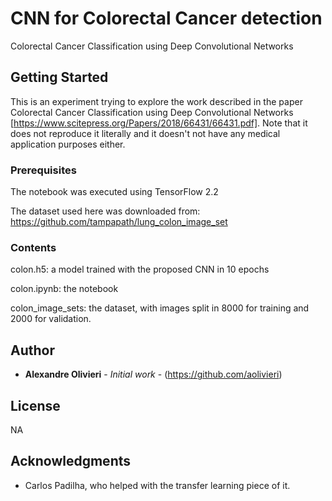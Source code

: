 # CNN for Colorectal Cancer detection

Colorectal Cancer Classification using Deep Convolutional Networks

## Getting Started

This is an experiment trying to explore the work described in the paper Colorectal Cancer Classification using Deep Convolutional Networks [https://www.scitepress.org/Papers/2018/66431/66431.pdf]. Note that it does not reproduce it literally and it doesn't not have any medical application purposes either.

### Prerequisites

The notebook was executed using TensorFlow 2.2

The dataset used here was downloaded from: https://github.com/tampapath/lung_colon_image_set

### Contents

colon.h5: a model trained with the proposed CNN in 10 epochs

colon.ipynb: the notebook

colon_image_sets: the dataset, with images split in 8000 for training and 2000 for validation.

## Author

* **Alexandre Olivieri** - *Initial work* - (https://github.com/aolivieri)

## License

NA

## Acknowledgments

* Carlos Padilha, who helped with the transfer learning piece of it.
